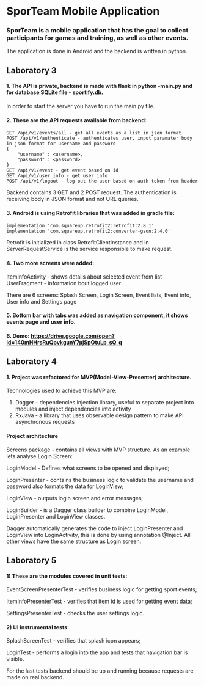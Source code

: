 # SporTeam Mobile Application
### SporTeam is a mobile application that has the goal to collect participants for games and training, as well as other events.

The application is done in Android and the backend is written in python.


## Laboratory 3
#### 1. The API is private, backend is made with flask in python -main.py and for database SQLite file - sportify.db.
In order to start the server you have to run the main.py file.

#### 2. These are the API requests available from backend:
```
GET /api/v1/events/all - get all events as a list in json format
POST /api/v1/authenticate - authenticates user, input paramater body in json format for username and password 
{
	"username" : <username>,
	"password" : <password>
}
GET /api/v1/event - get event based on id
GET /api/v1/user_info - get user info 
POST /api/v1/logout - log out the user based on auth token from header
```
Backend contains 3 GET and 2 POST request. The authentication is receiving body in JSON format and not URL queries.

#### 3. Android is using Retrofit libraries that was added in gradle file: 
    implementation 'com.squareup.retrofit2:retrofit:2.8.1'
    implementation 'com.squareup.retrofit2:converter-gson:2.4.0'

Retrofit is initialized in class RetrofitClientInstance and in ServerRequestService is the service responsible to make request.
#### 4. Two more screens were added: 
ItemInfoActivity - shows details about selected event from list
UserFragment - information bout logged user

There are 6 screens: Splash Screen, Login Screen, Event lists, Event info, User info and Settings page

#### 5. Bottom bar with tabs was added as navigation component, it shows events page and user info.
#### 6. Demo: https://drive.google.com/open?id=140mHHrsRuQpvkgunY7pjSpOtuLp_sQ_q

## Laboratory 4
#### 1. Project was refactored for MVP(Model-View-Presenter) architecture. 

Technologies used to achieve this MVP are:
1) Dagger - dependencies injection library, useful to separate project into modules and inject dependencies into activity
2) RxJava - a library that uses observable design pattern to make API asynchronous requests

#### Project architecture

Screens package - contains all views with MVP structure. As an example lets analyse Login Screen: 

LoginModel - Defines what screens to be opened and displayed;

LoginPresenter - contains the business logic to validate the username and password also formats the data for LoginView;
 
LoginView - outputs login screen and error messages;

LoginBuilder - is a Dagger class builder to combine LoginModel, LoginPresenter and LoginView classes. 

Dagger automatically generates the code to inject LoginPresenter and LoginView into LoginActivity, this is done by using annotation @Inject. All other views have the same structure as Login screen. 


## Laboratory 5
#### 1) These are the modules covered in unit tests:

EventScreenPresenterTest - verifies business logic for getting sport events;

ItemInfoPresenterTest - verifies that item id is used for getting event data;

SettingsPresenterTest - checks the user settings logic.

#### 2) UI instrumental tests:

SplashScreenTest - verifies that splash icon appears;

LoginTest - performs a login into the app and tests that navigation bar is visible.

For the last tests backend should be up and running because requests are made on real backend.

